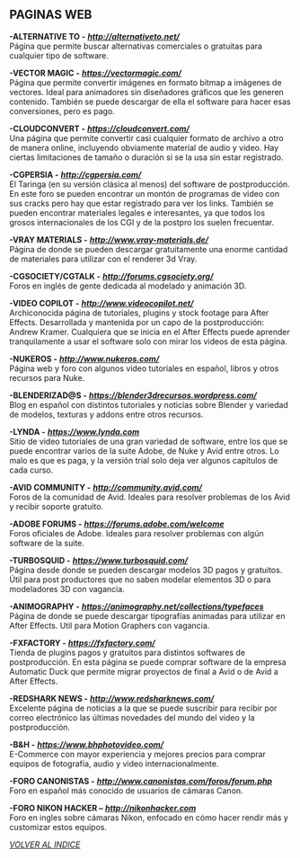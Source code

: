 ## PAGINAS WEB ##

**-ALTERNATIVE TO -** ***<http://alternativeto.net/>***  
Página que permite buscar alternativas comerciales o gratuitas para
cualquier tipo de software.  

**-VECTOR MAGIC -** ***<https://vectormagic.com/>***  
Página que permite convertir imágenes en formato bitmap a imágenes de
vectores. Ideal para animadores sin diseñadores gráficos que les generen
contenido. También se puede descargar de ella el software para hacer
esas conversiones, pero es pago.  

**-CLOUDCONVERT -** ***<https://cloudconvert.com/>***  
Una página que permite convertir casi cualquier formato de archivo a
otro de manera online, incluyendo obviamente material de audio y video.
Hay ciertas limitaciones de tamaño o duración si se la usa sin estar
registrado.  

**-CGPERSIA -** ***<http://cgpersia.com/>***  
El Taringa (en su versión clásica al menos) del software de
postproducción. En este foro se pueden encontrar un montón de programas
de video con sus cracks pero hay que estar registrado para ver los
links. También se pueden encontrar materiales legales e interesantes, ya
que todos los grosos internacionales de los CGI y de la postpro los
suelen frecuentar.  

**-VRAY MATERIALS -** ***<http://www.vray-materials.de/>***  
Página de donde se pueden descargar gratuitamente una enorme cantidad de
materiales para utilizar con el renderer 3d Vray.  

**-CGSOCIETY/CGTALK -** ***<http://forums.cgsociety.org/>***  
Foros en inglés de gente dedicada al modelado y animación 3D.  

**-VIDEO COPILOT -** ***<http://www.videocopilot.net/>***  
Archiconocida página de tutoriales, plugins y stock footage para After
Effects. Desarrollada y mantenida por un capo de la postproducción:
Andrew Kramer. Cualquiera que se inicia en el After Effects puede
aprender tranquilamente a usar el software solo con mirar los videos de
esta página.  

**-NUKEROS -** ***<http://www.nukeros.com/>***  
Página web y foro con algunos video tutoriales en español, libros y otros
recursos para Nuke.

**-BLENDERIZAD@S -** ***<https://blender3drecursos.wordpress.com/>***  
Blog en español con distintos tutoriales y noticias sobre Blender y variedad de
modelos, texturas y addons entre otros recursos.

**-LYNDA -** ***<https://www.lynda.com>***  
Sitio de video tutoriales de una gran variedad de software, entre los
que se puede encontrar varios de la suite Adobe, de Nuke y Avid entre
otros. Lo malo es que es paga, y la versión trial solo deja ver algunos
capítulos de cada curso.  

**-AVID COMMUNITY -** ***<http://community.avid.com/>***  
Foros de la comunidad de Avid. Ideales para resolver problemas de los
Avid y recibir soporte gratuito.  

**-ADOBE FORUMS -** ***<https://forums.adobe.com/welcome>***  
Foros oficiales de Adobe. Ideales para resolver problemas con algún
software de la suite.  

**-TURBOSQUID -** ***<https://www.turbosquid.com/>***  
Página desde donde se pueden descargar modelos 3D pagos y gratuitos.
Útil para post productores que no saben modelar elementos 3D o para
modeladores 3D con vagancia.  

**-ANIMOGRAPHY -** ***<https://animography.net/collections/typefaces>***  
Página de donde se puede descargar tipografías animadas para utilizar en
After Effects. Util para Motion Graphers con vagancia.  

**-FXFACTORY -** ***<https://fxfactory.com/>***  
Tienda de plugins pagos y gratuitos para distintos softwares de
postproducción. En esta página se puede comprar software de la empresa
Automatic Duck que permite migrar proyectos de final a Avid o de Avid a
After Effects.  

**-REDSHARK NEWS -** ***http://www.redsharknews.com/***  
Excelente página de noticias a la que se puede suscribir para recibir
por correo electrónico las últimas novedades del mundo del video y la
postproducción.  

**-B&H -** ***<https://www.bhphotovideo.com/>***  
E-Commerce con mayor experiencia y mejores precios para comprar equipos
de fotografía, audio y video internacionalmente.  

**-FORO CANONISTAS -** ***<http://www.canonistas.com/foros/forum.php>***  
Foro en español más conocido de usuarios de cámaras Canon.

**-FORO NIKON HACKER –** ***<http://nikonhacker.com>***  
Foro en ingles sobre cámaras Nikon, enfocado en cómo hacer rendir más y
customizar estos equipos.  


[*VOLVER AL INDICE*](README.md)
